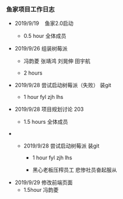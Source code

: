 ### 鱼家项目工作日志

* 2019/9/19    鱼家2.0启动
  
  - 0.5 hour 全体成员

* 2019/9/26 组装树莓派
  
  - 冯韵菱 张靖鸿 刘晃伸 田宇航
  
  - 2 hours

* 2019/9/28 尝试启动树莓派（失败） 装git
  
  - 1 hour fyl zjh lhs

* 2019/9/28 项目规划讨论 203
  
  - 1.5 hours 全体成员
- * 2019/9/28 尝试启动树莓派 装git
    
    - 1 hour fyl zjh lhs
    
    - 黑心老板压榨员工 悲惨社员奋起服从
- 2019/9/29 修改前端页面
  - 1.5hour 冯韵菱

> > > > > > > 
> > > > > > > 
